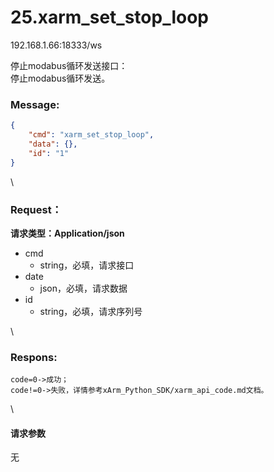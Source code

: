 # 25.xarm\_set\_stop\_loop

192.168.1.66:18333/ws

停止modabus循环发送接口：\
停止modabus循环发送。

### Message: <a href="#message" id="message"></a>

```json
{
    "cmd": "xarm_set_stop_loop",
    "data": {},
    "id": "1"
}
```

\


### Request： <a href="#request" id="request"></a>

**请求类型：Application/json**

* cmd
  * string，必填，请求接口
* date
  * json，必填，请求数据
* id
  * string，必填，请求序列号

\


### Respons: <a href="#respons" id="respons"></a>

```clean
code=0->成功；
code!=0->失败，详情参考xArm_Python_SDK/xarm_api_code.md文档。
```

\


#### 请求参数

无
